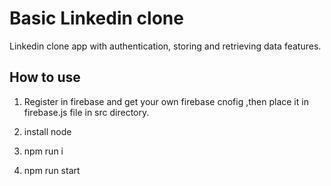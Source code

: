 # Basic Linkedin clone

Linkedin clone app with authentication, storing and retrieving data features.

## How to use

1. Register in firebase and get your own firebase cnofig ,then place it in firebase.js file in src directory.

2. install node

3. npm run i

4. npm run start
